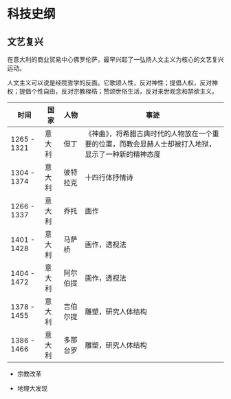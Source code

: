 # 科技史纲

## 文艺复兴

在意大利的商业贸易中心佛罗伦萨，最早兴起了一弘扬人文主义为核心的文艺复兴运动。

人文主义可以说是经院哲学的反面。它歌颂人性，反对神性；提倡人权，反对神权；提倡个性自由，反对宗教桎梏；赞颂世俗生活，反对来世观念和禁欲主义。

| 时间 | 国家 | 人物 | 事迹 | 
| -------- | -------- | -------- | -------- | 
| 1265 - 1321 | 意大利 | 但丁 | 《神曲》，将希腊古典时代的人物放在一个重要的位置，而教会显赫人士却被打入地狱，显示了一种新的精神态度 |
| 1304 - 1374 | 意大利 | 彼特拉克 | 十四行体抒情诗 |
| 1266 - 1337 | 意大利 | 乔托 | 画作|
| 1401 - 1428 | 意大利 | 马萨桥 | 画作，透视法 |
| 1404 - 1472 | 意大利 | 阿尔伯提 | 画作，透视法 |
| 1378 - 1455 | 意大利 | 吉伯尔提 | 雕塑，研究人体结构 |
| 1386 - 1466 | 意大利 | 多那台罗 | 雕塑，研究人体结构 |

- 宗教改革

- 地理大发现